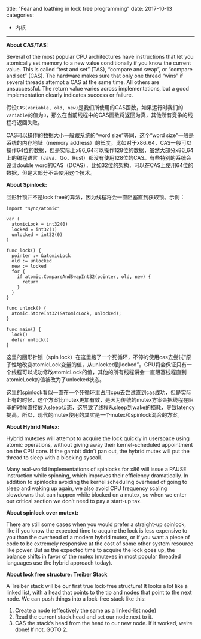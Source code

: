 title: "Fear and loathing in lock free programming"
date: 2017-10-13
categories:
- 内核
---

**About CAS/TAS:**

Several of the most popular CPU architectures have instructions that let you atomically set memory to a new value conditionally if you know the current value. This is called “test and set” (TAS), “compare and swap”, or “compare and set” (CAS). The hardware makes sure that only one thread “wins” if several threads attempt a CAS at the same time. All others are unsuccessful. The return value varies across implementations, but a good implementation clearly indicates success or failure.

假设`CAS(variable, old, new)`是我们所使用的CAS函数，如果运行时我们的`variable`的值为`0`，那么在当前线程中的CAS函数将返回为真，其他所有竞争的线程将返回失败。

CAS可以操作的数据大小一般跟系统的“word size”等同，这个“word size”一般是系统的内存地址（memory address）的长度。比如对于x86_64，CAS一般可以操作64位的数据，但是实际上x86_64可以操作128位的数据，虽然大部分x86_64上的编程语言（Java、Go、Rust）都没有使用128位的CAS。有些特别的系统会设计double word的CAS（DCAS），比如32位的架构，可以在CAS上使用64位的数据，但是大部分不会使用这个技术。

**About Spinlock:**

回形针锁并不是lock free的算法，因为线程将会一直阻塞直到获取锁。示例：

```
import "sync/atomic"

var (
  atomicLock = int32(0)
  locked = int32(1)
  unlocked = int32(0)
)

func lock() {
  pointer := &atomicLock
  old := unlocked
  new := locked
  for {
    if atomic.CompareAndSwapInt32(pointer, old, new) {
      return
    }
  }
}

func unlock() {
  atomic.StoreInt32(&atomicLock, unlocked);
}

func main() {
  lock()
  defer unlock()
}
```

这里的回形针锁（spin lock）在这里跑了一个死循环，不停的使用cas去尝试“原子性地改变atomicLock变量的值，从unlocked到locked”。CPU将会保证只有一个线程可以成功修改atomicLock的值，其他的所有线程讲会一直阻塞线程直到atomicLock的值被改为了unlocked状态。

这里的spinlock看似一直在一个死循环里占用cpu去尝试直到cas成功，但是实际上有的时候，这个方案比mutex更加有效，是因为传统的mutex方案会把线程在阻塞的时候直接放入sleep状态，这导致了线程从sleep到wake的损耗，导致latency提高。所以，现代的mutex使用的其实是一个mutex和spinlock混合的方案。

**About Hybrid Mutex:**

Hybrid mutexes will attempt to acquire the lock quickly in userspace using atomic operations, without giving away their kernel-scheduled appointment on the CPU core. If the gambit didn’t pan out, the hybrid mutex will put the thread to sleep with a blocking syscall.

Many real-world implementations of spinlocks for x86 will issue a PAUSE instruction while spinning, which improves their efficiency dramatically. In addition to spinlocks avoiding the kernel scheduling overhead of going to sleep and waking up again, we also avoid CPU frequency scaling slowdowns that can happen while blocked on a mutex, so when we enter our critical section we don’t need to pay a start-up tax.

**About spinlock over mutext:**

There are still some cases when you would prefer a straight-up spinlock, like if you know the expected time to acquire the lock is less expensive to you than the overhead of a modern hybrid mutex, or if you want a piece of code to be extremely responsive at the cost of some other system resource like power. But as the expected time to acquire the lock goes up, the balance shifts in favor of the mutex (mutexes in most popular threaded languages use the hybrid approach today).

**About lock free structure: Treiber Stack**

A Treiber stack will be our first true lock-free structure! It looks a lot like a linked list, with a head that points to the tip and nodes that point to the next node. We can push things into a lock-free stack like this:
1. Create a node (effectively the same as a linked-list node)
2. Read the current stack.head and set our node.next to it.
3. CAS the stack’s head from the head to our new node. If it worked, we’re done! If not, GOTO 2.
 
 
